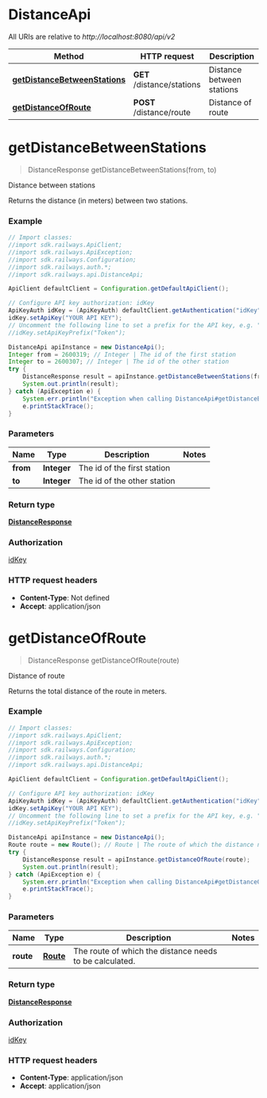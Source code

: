 # DistanceApi

All URIs are relative to *http://localhost:8080/api/v2*

Method | HTTP request | Description
------------- | ------------- | -------------
[**getDistanceBetweenStations**](DistanceApi.md#getDistanceBetweenStations) | **GET** /distance/stations | Distance between stations
[**getDistanceOfRoute**](DistanceApi.md#getDistanceOfRoute) | **POST** /distance/route | Distance of route


<a name="getDistanceBetweenStations"></a>
# **getDistanceBetweenStations**
> DistanceResponse getDistanceBetweenStations(from, to)

Distance between stations

Returns the distance (in meters) between two stations.

### Example
```java
// Import classes:
//import sdk.railways.ApiClient;
//import sdk.railways.ApiException;
//import sdk.railways.Configuration;
//import sdk.railways.auth.*;
//import sdk.railways.api.DistanceApi;

ApiClient defaultClient = Configuration.getDefaultApiClient();

// Configure API key authorization: idKey
ApiKeyAuth idKey = (ApiKeyAuth) defaultClient.getAuthentication("idKey");
idKey.setApiKey("YOUR API KEY");
// Uncomment the following line to set a prefix for the API key, e.g. "Token" (defaults to null)
//idKey.setApiKeyPrefix("Token");

DistanceApi apiInstance = new DistanceApi();
Integer from = 2600319; // Integer | The id of the first station
Integer to = 2600307; // Integer | The id of the other station
try {
    DistanceResponse result = apiInstance.getDistanceBetweenStations(from, to);
    System.out.println(result);
} catch (ApiException e) {
    System.err.println("Exception when calling DistanceApi#getDistanceBetweenStations");
    e.printStackTrace();
}
```

### Parameters

Name | Type | Description  | Notes
------------- | ------------- | ------------- | -------------
 **from** | **Integer**| The id of the first station |
 **to** | **Integer**| The id of the other station |

### Return type

[**DistanceResponse**](DistanceResponse.md)

### Authorization

[idKey](../README.md#idKey)

### HTTP request headers

 - **Content-Type**: Not defined
 - **Accept**: application/json

<a name="getDistanceOfRoute"></a>
# **getDistanceOfRoute**
> DistanceResponse getDistanceOfRoute(route)

Distance of route

Returns the total distance of the route in meters.

### Example
```java
// Import classes:
//import sdk.railways.ApiClient;
//import sdk.railways.ApiException;
//import sdk.railways.Configuration;
//import sdk.railways.auth.*;
//import sdk.railways.api.DistanceApi;

ApiClient defaultClient = Configuration.getDefaultApiClient();

// Configure API key authorization: idKey
ApiKeyAuth idKey = (ApiKeyAuth) defaultClient.getAuthentication("idKey");
idKey.setApiKey("YOUR API KEY");
// Uncomment the following line to set a prefix for the API key, e.g. "Token" (defaults to null)
//idKey.setApiKeyPrefix("Token");

DistanceApi apiInstance = new DistanceApi();
Route route = new Route(); // Route | The route of which the distance needs to be calculated.
try {
    DistanceResponse result = apiInstance.getDistanceOfRoute(route);
    System.out.println(result);
} catch (ApiException e) {
    System.err.println("Exception when calling DistanceApi#getDistanceOfRoute");
    e.printStackTrace();
}
```

### Parameters

Name | Type | Description  | Notes
------------- | ------------- | ------------- | -------------
 **route** | [**Route**](Route.md)| The route of which the distance needs to be calculated. |

### Return type

[**DistanceResponse**](DistanceResponse.md)

### Authorization

[idKey](../README.md#idKey)

### HTTP request headers

 - **Content-Type**: application/json
 - **Accept**: application/json

